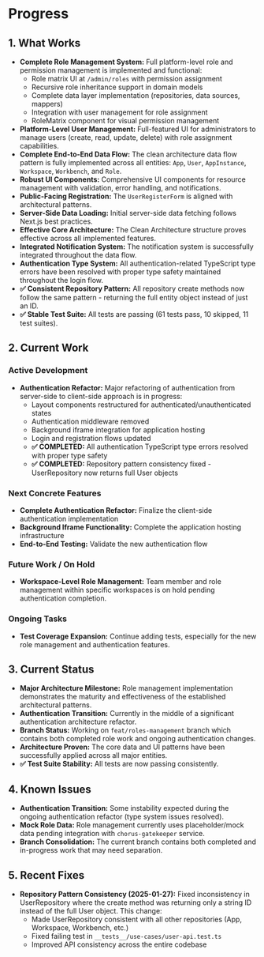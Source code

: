 # Progress

## 1. What Works

- **Complete Role Management System:** Full platform-level role and permission management is implemented and functional:
  - Role matrix UI at `/admin/roles` with permission assignment
  - Recursive role inheritance support in domain models
  - Complete data layer implementation (repositories, data sources, mappers)
  - Integration with user management for role assignment
  - RoleMatrix component for visual permission management
- **Platform-Level User Management:** Full-featured UI for administrators to manage users (create, read, update, delete) with role assignment capabilities.
- **Complete End-to-End Data Flow:** The clean architecture data flow pattern is fully implemented across all entities: `App`, `User`, `AppInstance`, `Workspace`, `Workbench`, and `Role`.
- **Robust UI Components:** Comprehensive UI components for resource management with validation, error handling, and notifications.
- **Public-Facing Registration:** The `UserRegisterForm` is aligned with architectural patterns.
- **Server-Side Data Loading:** Initial server-side data fetching follows Next.js best practices.
- **Effective Core Architecture:** The Clean Architecture structure proves effective across all implemented features.
- **Integrated Notification System:** The notification system is successfully integrated throughout the data flow.
- **Authentication Type System:** All authentication-related TypeScript type errors have been resolved with proper type safety maintained throughout the login flow.
- **✅ Consistent Repository Pattern:** All repository create methods now follow the same pattern - returning the full entity object instead of just an ID.
- **✅ Stable Test Suite:** All tests are passing (61 tests pass, 10 skipped, 11 test suites).

## 2. Current Work

### Active Development

- **Authentication Refactor:** Major refactoring of authentication from server-side to client-side approach is in progress:
  - Layout components restructured for authenticated/unauthenticated states
  - Authentication middleware removed
  - Background iframe integration for application hosting
  - Login and registration flows updated
  - **✅ COMPLETED:** All authentication TypeScript type errors resolved with proper type safety
  - **✅ COMPLETED:** Repository pattern consistency fixed - UserRepository now returns full User objects

### Next Concrete Features

- **Complete Authentication Refactor:** Finalize the client-side authentication implementation
- **Background Iframe Functionality:** Complete the application hosting infrastructure
- **End-to-End Testing:** Validate the new authentication flow

### Future Work / On Hold

- **Workspace-Level Role Management:** Team member and role management within specific workspaces is on hold pending authentication completion.

### Ongoing Tasks

- **Test Coverage Expansion:** Continue adding tests, especially for the new role management and authentication features.

## 3. Current Status

- **Major Architecture Milestone:** Role management implementation demonstrates the maturity and effectiveness of the established architectural patterns.
- **Authentication Transition:** Currently in the middle of a significant authentication architecture refactor.
- **Branch Status:** Working on `feat/roles-management` branch which contains both completed role work and ongoing authentication changes.
- **Architecture Proven:** The core data and UI patterns have been successfully applied across all major entities.
- **✅ Test Suite Stability:** All tests are now passing consistently.

## 4. Known Issues

- **Authentication Transition:** Some instability expected during the ongoing authentication refactor (type system issues resolved).
- **Mock Role Data:** Role management currently uses placeholder/mock data pending integration with `chorus-gatekeeper` service.
- **Branch Consolidation:** The current branch contains both completed and in-progress work that may need separation.

## 5. Recent Fixes

- **Repository Pattern Consistency (2025-01-27):** Fixed inconsistency in UserRepository where the create method was returning only a string ID instead of the full User object. This change:
  - Made UserRepository consistent with all other repositories (App, Workspace, Workbench, etc.)
  - Fixed failing test in `__tests__/use-cases/user-api.test.ts`
  - Improved API consistency across the entire codebase
